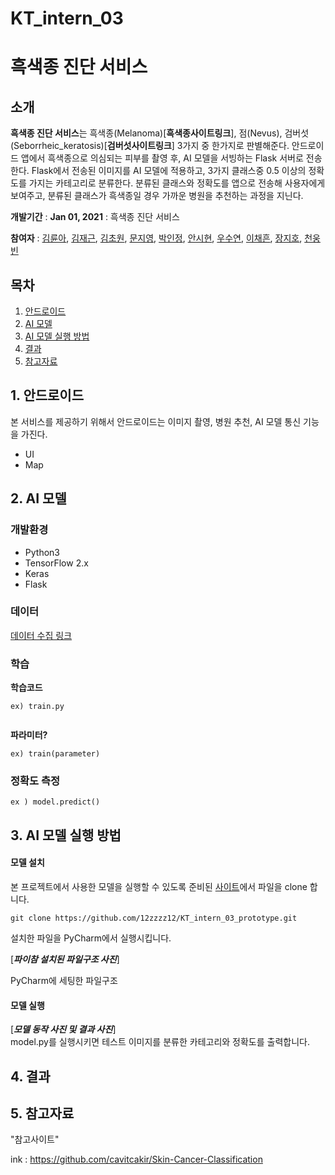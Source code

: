 # KT_intern_03 

# 흑색종 진단 서비스

## 소개
**흑색종 진단 서비스**는 흑색종(Melanoma)[**흑색종사이트링크**], 점(Nevus), 검버섯(Seborrheic_keratosis)[**검버섯사이트링크**] 3가지 중 한가지로 판별해준다. 안드로이드 앱에서 흑색종으로 의심되는 피부를 촬영 후, AI 모델을 서빙하는 Flask 서버로 전송한다. Flask에서 전송된 이미지를 AI 모델에 적용하고, 3가지 클래스중 0.5 이상의 정확도를 가지는 카테고리로 분류한다. 분류된 클래스와 정확도를 앱으로 전송해 사용자에게 보여주고, 분류된 클래스가 흑색종일 경우 가까운 병원을 추천하는 과정을 지닌다. 

**개발기간** : __Jan 01, 2021__ : 흑색종 진단 서비스 

**참여자** : [김륜아](https://github.com/lena-for-world), [김재근](https://github.com/12zzzz12), [김초원](https://github.com/cwaa079), [문지영](https://github.com/94MOONJI), [박인정](https://github.com/injjeong), [안시현](https://github.com/ashnnn98), [우수연](https://github.com/WSY0000), [이채흔](https://github.com/chaeheun), [장지호](https://github.com/twa04047), [천웅빈](https://github.com/woong223)


## 목차
1. [안드로이드](#안드로이드)
2. [AI 모델](#AI-모델)
3. [AI 모델 실행 방법](#AI-모델-실행-방법)
4. [결과](#결과)
5. [참고자료](#참고자료)

## 1. 안드로이드   
본 서비스를 제공하기 위해서 안드로이드는 이미지 촬영, 병원 추천, AI 모델 통신 기능을 가진다.

* UI
* Map 
   
## 2. AI 모델   

### 개발환경
- Python3
- TensorFlow 2.x
- Keras
- Flask

### 데이터   
[데이터 수집 링크]()


### 학습
   
**학습코드**

```   
ex) train.py 
   
```
**파라미터?**
```
ex) train(parameter)
```
   
### 정확도 측정
```
ex ) model.predict()
```

## 3. AI 모델 실행 방법 
#### 모델 설치   
      
본 프로젝트에서 사용한 모델을 실행할 수 있도록 준비된 [사이트](https://github.com/12zzzz12/KT_intern_03_prototype)에서 파일을 clone 합니다.
```
git clone https://github.com/12zzzz12/KT_intern_03_prototype.git
```
설치한 파일을 PyCharm에서 실행시킵니다.     
   
[***파이참 설치된 파일구조 사진***]   

PyCharm에 세팅한 파일구조
   
      
        
   
#### 모델 실행
[***모델 동작 사진 및 결과 사진***]   
model.py를 실행시키면 테스트 이미지를 분류한 카테고리와 정확도를 출력합니다.


## 4. 결과 

## 5. 참고자료 



















"참고사이트"

ink : https://github.com/cavitcakir/Skin-Cancer-Classification



